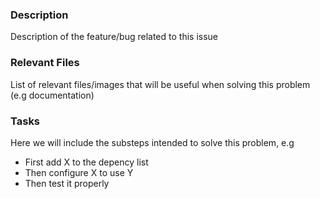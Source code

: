 ### Description
Description of the feature/bug related to this issue

### Relevant Files
List of relevant files/images that will be useful when solving this problem (e.g documentation)

### Tasks
Here we will include the substeps intended to solve this problem, e.g
* First add X to the depency list
* Then configure X to use Y
* Then test it properly 
